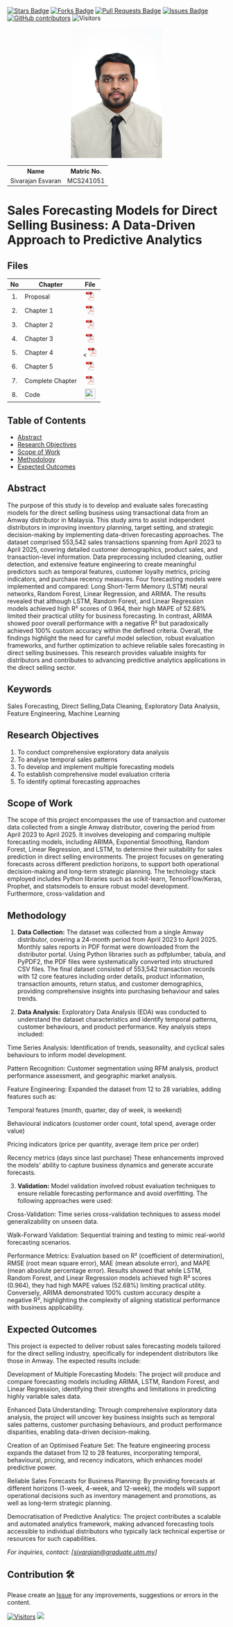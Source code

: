 <a href="https://github.com/drshahizan/research-design/stargazers"><img src="https://img.shields.io/github/stars/drshahizan/research-design" alt="Stars Badge"/></a>
<a href="https://github.com/drshahizan/research-design/network/members"><img src="https://img.shields.io/github/forks/drshahizan/research-design" alt="Forks Badge"/></a>
<a href="https://github.com/drshahizan/research-design/pulls"><img src="https://img.shields.io/github/issues-pr/drshahizan/research-design" alt="Pull Requests Badge"/></a>
<a href="https://github.com/drshahizan/research-design"><img src="https://img.shields.io/github/issues/drshahizan/research-design" alt="Issues Badge"/></a>
<a href="https://github.com/drshahizan/research-design/graphs/contributors"><img alt="GitHub contributors" src="https://img.shields.io/github/contributors/drshahizan/research-design?color=2b9348"></a>
![Visitors](https://api.visitorbadge.io/api/visitors?path=https%3A%2F%2Fgithub.com%2Fdrshahizan%2BDM&labelColor=%23d9e3f0&countColor=%23697689&style=flat)

<p align="center">
  <img height="300px" src="photo_2025-06-17_09-45-26.jpg" alt="Profile Image">
</p>

<table align="center">
  <tr>
    <th>Name</th>
    <th>Matric No.</th>
  </tr>
  <tr>
    <td>Sivarajan Esvaran</td>
    <td>MCS241051</td>
  </tr>
</table>

# Sales Forecasting Models for Direct Selling Business: A Data-Driven Approach to Predictive Analytics

## Files

| No  | Chapter     |                                                 File |
| :-: | ---------- | :---------------------------------------------------------------------------------------------------: |
|  1.  | Proposal | <a href="proposal/"><img src="pdf.svg" width="24px" height="24px"></a> |
|  2.  | Chapter 1 |<a href="Chapter 1/Chapter 1_Sivarajan_MCS241051.pdf"><img src="pdf.svg" width="24px" height="24px"></a>|
|  3.  | Chapter 2 | <a href="Chapter 2/Chapter2_Sivarajan_MCS241051.pdf"><img src="pdf.svg" width="24px" height="24px"></a> |
|  4.  | Chapter 3 | <a href="Chapter 3/Chapter3_Sivarajan_MCS241051.pdf"><img src="pdf.svg" width="24px" height="24px"></a> |
|  5.  | Chapter 4 | <<a href="Chapter 4/Chapter 4_Sivarajan_MCS241051.pdf"><img src="pdf.svg" width="24px" height="24px"></a> |
|  6.  | Chapter 5 | <a href="Chapter 5/Chapter 5_Sivarajan_MCS241051.pdf"><img src="pdf.svg" width="24px" height="24px"></a> |
|  7.  | Complete Chapter | <a href="Complete Chapter/All Chapter_Sivarajan_MCS241051_Sales Forecasting.pdf"><img src="pdf.svg" width="24px" height="24px"></a> |
|  8.  | Code | <a href="code"><img src="img/python_icon.png" width="24px" height="24px"></a> |


## Table of Contents
- [Abstract](#abstract)
- [Research Objectives](#research-objectives)
- [Scope of Work](#scope-of-work)
- [Methodology](#methodology)
- [Expected Outcomes](#expected-outcomes)

## Abstract


The purpose of this study is to develop and evaluate sales forecasting models for the direct selling business using transactional data from an Amway distributor in Malaysia. This study aims to assist independent distributors in improving inventory planning, target setting, and strategic decision-making by implementing data-driven forecasting approaches. The dataset comprised 553,542 sales transactions spanning from April 2023 to April 2025, covering detailed customer demographics, product sales, and transaction-level information. Data preprocessing included cleaning, outlier detection, and extensive feature engineering to create meaningful predictors such as temporal features, customer loyalty metrics, pricing indicators, and purchase recency measures. Four forecasting models were implemented and compared: Long Short-Term Memory (LSTM) neural networks, Random Forest, Linear Regression, and ARIMA. The results revealed that although LSTM, Random Forest, and Linear Regression models achieved high R² scores of 0.964, their high MAPE of 52.68% limited their practical utility for business forecasting. In contrast, ARIMA showed poor overall performance with a negative R² but paradoxically achieved 100% custom accuracy within the defined criteria. Overall, the findings highlight the need for careful model selection, robust evaluation frameworks, and further optimization to achieve reliable sales forecasting in direct selling businesses. This research provides valuable insights for distributors and contributes to advancing predictive analytics applications in the direct selling sector.


## Keywords

Sales Forecasting, Direct Selling,Data Cleaning, Exploratory Data Analysis, Feature Engineering, Machine Learning

## Research Objectives

1. To conduct comprehensive exploratory data analysis
2. To analyse temporal sales patterns
3. To develop and implement multiple forecasting models
4. To establish comprehensive model evaluation criteria
5. To identify optimal forecasting approaches

## Scope of Work
The scope of this project encompasses the use of transaction and customer data collected from a single
Amway distributor, covering the period from April 2023 to April 2025. It involves developing and comparing
multiple forecasting models, including ARIMA, Exponential Smoothing, Random Forest, Linear Regression,
and LSTM, to determine their suitability for sales prediction in direct selling environments. The project
focuses on generating forecasts across different prediction horizons, to support both operational decision-making 
and long-term strategic planning. The technology stack employed includes Python libraries such as scikit-learn, 
TensorFlow/Keras, Prophet, and statsmodels to ensure robust model development. Furthermore, cross-validation and 


## Methodology

1. **Data Collection:**
The dataset was collected from a single Amway distributor, covering a 24-month period from April 2023 to April 2025. Monthly sales reports in PDF format were downloaded from the distributor portal. Using Python libraries such as pdfplumber, tabula, and PyPDF2, the PDF files were systematically converted into structured CSV files. The final dataset consisted of 553,542 transaction records with 12 core features including order details, product information, transaction amounts, return status, and customer demographics, providing comprehensive insights into purchasing behaviour and sales trends.

2. **Data Analysis:**
Exploratory Data Analysis (EDA) was conducted to understand the dataset characteristics and identify temporal patterns, customer behaviours, and product performance. Key analysis steps included:

Time Series Analysis: Identification of trends, seasonality, and cyclical sales behaviours to inform model development.

Pattern Recognition: Customer segmentation using RFM analysis, product performance assessment, and geographic market analysis.

Feature Engineering: Expanded the dataset from 12 to 28 variables, adding features such as:

Temporal features (month, quarter, day of week, is weekend)

Behavioural indicators (customer order count, total spend, average order value)

Pricing indicators (price per quantity, average item price per order)

Recency metrics (days since last purchase)
These enhancements improved the models’ ability to capture business dynamics and generate accurate forecasts.

3. **Validation:**
Model validation involved robust evaluation techniques to ensure reliable forecasting performance and avoid overfitting. The following approaches were used:

Cross-Validation: Time series cross-validation techniques to assess model generalizability on unseen data.

Walk-Forward Validation: Sequential training and testing to mimic real-world forecasting scenarios.

Performance Metrics: Evaluation based on R² (coefficient of determination), RMSE (root mean square error), MAE (mean absolute error), and MAPE (mean absolute percentage error).
Results showed that while LSTM, Random Forest, and Linear Regression models achieved high R² scores (0.964), they had high MAPE values (52.68%) limiting practical utility. Conversely, ARIMA demonstrated 100% custom accuracy despite a negative R², highlighting the complexity of aligning statistical performance with business applicability.

## Expected Outcomes

This project is expected to deliver robust sales forecasting models tailored for the direct selling industry, specifically for independent distributors like those in Amway. The expected results include:

Development of Multiple Forecasting Models:
The project will produce and compare forecasting models including ARIMA, LSTM, Random Forest, and Linear Regression, identifying their strengths and limitations in predicting highly variable sales data.

Enhanced Data Understanding:
Through comprehensive exploratory data analysis, the project will uncover key business insights such as temporal sales patterns, customer purchasing behaviours, and product performance disparities, enabling data-driven decision-making.

Creation of an Optimised Feature Set:
The feature engineering process expands the dataset from 12 to 28 features, incorporating temporal, behavioural, pricing, and recency indicators, which enhances model predictive power.

Reliable Sales Forecasts for Business Planning:
By providing forecasts at different horizons (1-week, 4-week, and 12-week), the models will support operational decisions such as inventory management and promotions, as well as long-term strategic planning.

Democratisation of Predictive Analytics:
The project contributes a scalable and automated analytics framework, making advanced forecasting tools accessible to individual distributors who typically lack technical expertise or resources for such capabilities.


*For inquiries, contact: [sivarajan@graduate.utm.my]*

 




## Contribution 🛠️
Please create an [Issue](https://github.com/drshahizan/research-design/issues) for any improvements, suggestions or errors in the content.

[![Visitors](https://api.visitorbadge.io/api/visitors?path=https%3A%2F%2Fgithub.com%2Fdrshahizan&labelColor=%23697689&countColor=%23555555&style=plastic)](https://visitorbadge.io/status?path=https%3A%2F%2Fgithub.com%2Fdrshahizan)
![](https://hit.yhype.me/github/profile?user_id=81284918)
